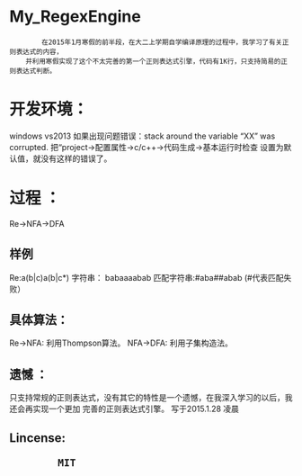 # My_RegexEngine


            在2015年1月寒假的前半段，在大二上学期自学编译原理的过程中，我学习了有关正则表达式的内容，
        并利用寒假实现了这个不太完善的第一个正则表达式引擎，代码有1K行，只支持简易的正则表达式判断。
<h1>开发环境：</h1>
        windows  vs2013
        如果出现问题错误：stack around the variable “XX” was corrupted.
        把“project->配置属性->c/c++->代码生成->基本运行时检查 设置为默认值，就没有这样的错误了。
<h1>过程 ：</h1>
        Re->NFA->DFA
<h2>样例</h2>
        Re:a(b|c)a(b|c*)
        字符串：   babaaaabab
        匹配字符串:#aba##abab (#代表匹配失败）
<h2>具体算法：</h2>
        Re->NFA:
        利用Thompson算法。
        NFA->DFA:
        利用子集构造法。
<h2>遗憾 ：</h2>
        只支持常规的正则表达式，没有其它的特性是一个遗憾，在我深入学习的以后，我还会再实现一个更加
    完善的正则表达式引擎。
                                                                    写于2015.1.28 凌晨
<h2>Lincense:

            MIT
